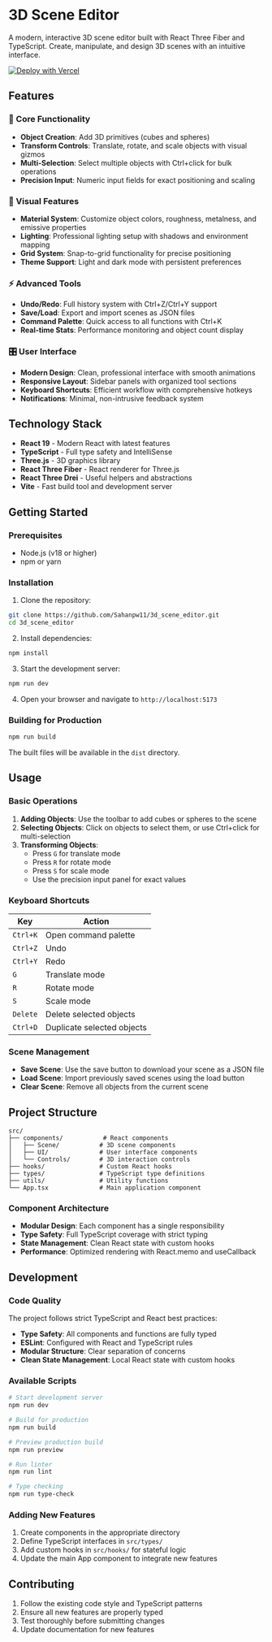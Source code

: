 # 3D Scene Editor

A modern, interactive 3D scene editor built with React Three Fiber and TypeScript. Create, manipulate, and design 3D scenes with an intuitive interface.

[![Deploy with Vercel](https://vercel.com/button)](https://vercel.com/new/clone?repository-url=https%3A%2F%2Fgithub.com%2FSahanpw11%2F3d_scene_editor&project-name=3d-scene-editor&repository-name=3d_scene_editor)

## Features

### 🎯 Core Functionality
- **Object Creation**: Add 3D primitives (cubes and spheres)
- **Transform Controls**: Translate, rotate, and scale objects with visual gizmos
- **Multi-Selection**: Select multiple objects with Ctrl+click for bulk operations
- **Precision Input**: Numeric input fields for exact positioning and scaling

### 🎨 Visual Features
- **Material System**: Customize object colors, roughness, metalness, and emissive properties
- **Lighting**: Professional lighting setup with shadows and environment mapping
- **Grid System**: Snap-to-grid functionality for precise positioning
- **Theme Support**: Light and dark mode with persistent preferences

### ⚡ Advanced Tools
- **Undo/Redo**: Full history system with Ctrl+Z/Ctrl+Y support
- **Save/Load**: Export and import scenes as JSON files
- **Command Palette**: Quick access to all functions with Ctrl+K
- **Real-time Stats**: Performance monitoring and object count display

### 🎛️ User Interface
- **Modern Design**: Clean, professional interface with smooth animations
- **Responsive Layout**: Sidebar panels with organized tool sections
- **Keyboard Shortcuts**: Efficient workflow with comprehensive hotkeys
- **Notifications**: Minimal, non-intrusive feedback system

## Technology Stack

- **React 19** - Modern React with latest features
- **TypeScript** - Full type safety and IntelliSense
- **Three.js** - 3D graphics library
- **React Three Fiber** - React renderer for Three.js
- **React Three Drei** - Useful helpers and abstractions
- **Vite** - Fast build tool and development server

## Getting Started

### Prerequisites
- Node.js (v18 or higher)
- npm or yarn

### Installation

1. Clone the repository:
```bash
git clone https://github.com/Sahanpw11/3d_scene_editor.git
cd 3d_scene_editor
```

2. Install dependencies:
```bash
npm install
```

3. Start the development server:
```bash
npm run dev
```

4. Open your browser and navigate to `http://localhost:5173`

### Building for Production

```bash
npm run build
```

The built files will be available in the `dist` directory.

## Usage

### Basic Operations

1. **Adding Objects**: Use the toolbar to add cubes or spheres to the scene
2. **Selecting Objects**: Click on objects to select them, or use Ctrl+click for multi-selection
3. **Transforming Objects**: 
   - Press `G` for translate mode
   - Press `R` for rotate mode
   - Press `S` for scale mode
   - Use the precision input panel for exact values

### Keyboard Shortcuts

| Key | Action |
|-----|--------|
| `Ctrl+K` | Open command palette |
| `Ctrl+Z` | Undo |
| `Ctrl+Y` | Redo |
| `G` | Translate mode |
| `R` | Rotate mode |
| `S` | Scale mode |
| `Delete` | Delete selected objects |
| `Ctrl+D` | Duplicate selected objects |

### Scene Management

- **Save Scene**: Use the save button to download your scene as a JSON file
- **Load Scene**: Import previously saved scenes using the load button
- **Clear Scene**: Remove all objects from the current scene

## Project Structure

```
src/
├── components/           # React components
│   ├── Scene/           # 3D scene components
│   ├── UI/              # User interface components
│   └── Controls/        # 3D interaction controls
├── hooks/               # Custom React hooks
├── types/               # TypeScript type definitions
├── utils/               # Utility functions
└── App.tsx              # Main application component
```

### Component Architecture

- **Modular Design**: Each component has a single responsibility
- **Type Safety**: Full TypeScript coverage with strict typing
- **State Management**: Clean React state with custom hooks
- **Performance**: Optimized rendering with React.memo and useCallback

## Development

### Code Quality

The project follows strict TypeScript and React best practices:

- **Type Safety**: All components and functions are fully typed
- **ESLint**: Configured with React and TypeScript rules
- **Modular Structure**: Clear separation of concerns
- **Clean State Management**: Local React state with custom hooks

### Available Scripts

```bash
# Start development server
npm run dev

# Build for production
npm run build

# Preview production build
npm run preview

# Run linter
npm run lint

# Type checking
npm run type-check
```

### Adding New Features

1. Create components in the appropriate directory
2. Define TypeScript interfaces in `src/types/`
3. Add custom hooks in `src/hooks/` for stateful logic
4. Update the main App component to integrate new features

## Contributing

1. Follow the existing code style and TypeScript patterns
2. Ensure all new features are properly typed
3. Test thoroughly before submitting changes
4. Update documentation for new features


